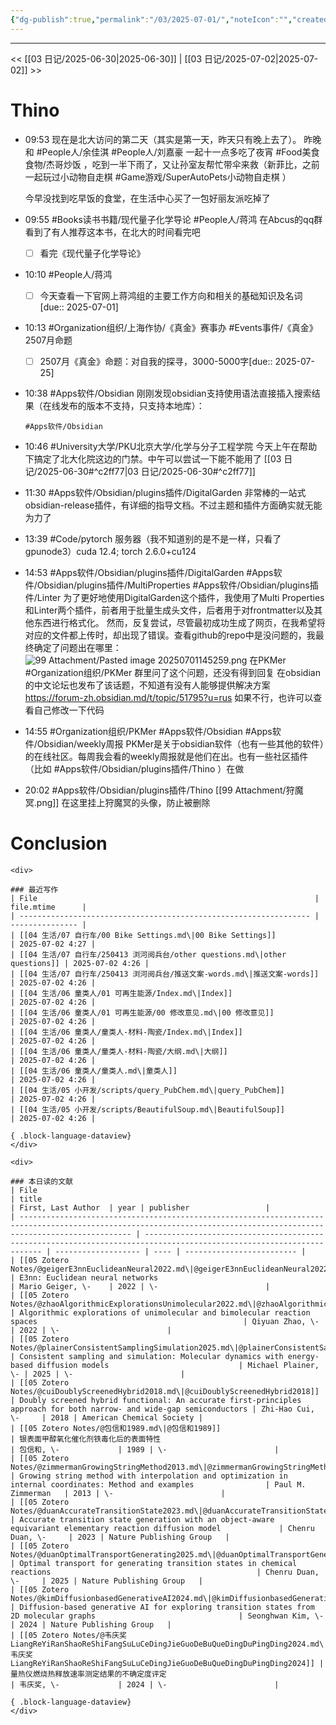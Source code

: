 ```yaml
---
{"dg-publish":true,"permalink":"/03/2025-07-01/","noteIcon":"","created":"2025-01-31T00:35","updated":"2025-07-01T20:02"}
---
```



---
<< [[03 日记/2025-06-30\|2025-06-30]]  |  [[03 日记/2025-07-02\|2025-07-02]]  >>

# Thino
- 09:53 
    现在是北大访问的第二天（其实是第一天，昨天只有晚上去了）。
    昨晚和 #People人/余佳淇  #People人/刘嘉豪 一起十一点多吃了夜宵 #Food美食食物/杰哥炒饭 ，吃到一半下雨了，又让孙室友帮忙带伞来救（新菲比，之前一起玩过小动物自走棋 #Game游戏/SuperAutoPets小动物自走棋 ）
    
    今早没找到吃早饭的食堂，在生活中心买了一包好丽友派吃掉了 
- 09:55 
    #Books读书书籍/现代量子化学导论 #People人/蒋鸿 
    在Abcus的qq群看到了有人推荐这本书，在北大的时间看完吧
    - [ ] 看完《现代量子化学导论》 
- 10:10
    #People人/蒋鸿 
    - [ ] 今天查看一下官网上蒋鸿组的主要工作方向和相关的基础知识及名词[due:: 2025-07-01]
- 10:13 
    #Organization组织/上海作协/《真金》赛事办
    #Events事件/《真金》2507月命题
    - [ ] 2507月《真金》命题：对自我的探寻，3000-5000字[due:: 2025-07-25] 
- 10:38 
    #Apps软件/Obsidian 
    刚刚发现obsidian支持使用语法直接插入搜索结果（在线发布的版本不支持，只支持本地库）：
    ```query
    #Apps软件/Obsidian 
    ``` 
- 10:46 
    #University大学/PKU北京大学/化学与分子工程学院
    今天上午在帮助下搞定了北大化院这边的门禁。中午可以尝试一下能不能用了
    [[03 日记/2025-06-30#^c2ff77\|03 日记/2025-06-30#^c2ff77]] 
- 11:30 
    #Apps软件/Obsidian/plugins插件/DigitalGarden
    非常棒的一站式obsidian-release插件，有详细的指导文档。不过主题和插件方面确实就无能为力了 
- 13:39 
    #Code/pytorch 
    服务器（我不知道别的是不是一样，只看了gpunode3）cuda 12.4; torch 2.6.0+cu124 
- 14:53
    #Apps软件/Obsidian/plugins插件/DigitalGarden #Apps软件/Obsidian/plugins插件/MultiProperties #Apps软件/Obsidian/plugins插件/Linter
    为了更好地使用DigitalGarden这个插件，我使用了Multi Properties和Linter两个插件，前者用于批量生成头文件，后者用于对frontmatter以及其他东西进行格式化。
    然而，反复尝试，尽管最初成功生成了网页，在我希望将对应的文件都上传时，却出现了错误。查看github的repo中是没问题的，我最终确定了问题出在哪里：
    ![99 Attachment/Pasted image 20250701145259.png](/img/user/99%20Attachment/Pasted%20image%2020250701145259.png)
    在PKMer #Organization组织/PKMer 群里问了这个问题，还没有得到回复
    在obsidian的中文论坛也发布了该话题，不知道有没有人能够提供解决方案 https://forum-zh.obsidian.md/t/topic/51795?u=rus 如果不行，也许可以查看自己修改一下代码
- 14:55 
    #Organization组织/PKMer 
    #Apps软件/Obsidian 
    #Apps软件/Obsidian/weekly周报 
    PKMer是关于obsidian软件（也有一些其他的软件）的在线社区。每周我会看的weekly周报就是他们在出。也有一些社区插件（比如 #Apps软件/Obsidian/plugins插件/Thino ）在做 
- 20:02 
    #Apps软件/Obsidian/plugins插件/Thino 
    [[99 Attachment/狩魔冥.png]]
    在这里挂上狩魔冥的头像，防止被删除 


# Conclusion
````ad-flex
<div>

### 最近写作
| File                                                              | file.mtime      |
| ----------------------------------------------------------------- | --------------- |
| [[04 生活/07 自行车/00 Bike Settings.md\|00 Bike Settings]]            | 2025-07-02 4:27 |
| [[04 生活/07 自行车/250413 浏河阅兵台/other questions.md\|other questions]] | 2025-07-02 4:26 |
| [[04 生活/07 自行车/250413 浏河阅兵台/推送文案-words.md\|推送文案-words]]           | 2025-07-02 4:26 |
| [[04 生活/06 童类人/01 可再生能源/Index.md\|Index]]                         | 2025-07-02 4:26 |
| [[04 生活/06 童类人/01 可再生能源/00 修改意见.md\|00 修改意见]]                     | 2025-07-02 4:26 |
| [[04 生活/06 童类人/童类人-材料-陶瓷/Index.md\|Index]]                        | 2025-07-02 4:26 |
| [[04 生活/06 童类人/童类人-材料-陶瓷/大纲.md\|大纲]]                              | 2025-07-02 4:26 |
| [[04 生活/06 童类人/童类人.md\|童类人]]                                      | 2025-07-02 4:26 |
| [[04 生活/05 小开发/scripts/query_PubChem.md\|query_PubChem]]          | 2025-07-02 4:26 |
| [[04 生活/05 小开发/scripts/BeautifulSoup.md\|BeautifulSoup]]          | 2025-07-02 4:26 |

{ .block-language-dataview}
</div>

<div>

### 本日读的文献
| File                                                                                                                                                                  | title                                                                                                                 | First, Last Author  | year | publisher                 |
| --------------------------------------------------------------------------------------------------------------------------------------------------------------------- | --------------------------------------------------------------------------------------------------------------------- | ------------------- | ---- | ------------------------- |
| [[05 Zotero Notes/@geigerE3nnEuclideanNeural2022.md\|@geigerE3nnEuclideanNeural2022]]                                                                                 | E3nn: Euclidean neural networks                                                                                       | Mario Geiger, \-    | 2022 | \-                        |
| [[05 Zotero Notes/@zhaoAlgorithmicExplorationsUnimolecular2022.md\|@zhaoAlgorithmicExplorationsUnimolecular2022]]                                                     | Algorithmic explorations of unimolecular and bimolecular reaction spaces                                              | Qiyuan Zhao, \-     | 2022 | \-                        |
| [[05 Zotero Notes/@plainerConsistentSamplingSimulation2025.md\|@plainerConsistentSamplingSimulation2025]]                                                             | Consistent sampling and simulation: Molecular dynamics with energy-based diffusion models                             | Michael Plainer, \- | 2025 | \-                        |
| [[05 Zotero Notes/@cuiDoublyScreenedHybrid2018.md\|@cuiDoublyScreenedHybrid2018]]                                                                                     | Doubly screened hybrid functional: An accurate first-principles approach for both narrow- and wide-gap semiconductors | Zhi-Hao Cui, \-     | 2018 | American Chemical Society |
| [[05 Zotero Notes/@包信和1989.md\|@包信和1989]]                                                                                                                             | 银表面甲醇氧化催化剂铁毒化后的表面特性                                                                                                   | 包信和, \-             | 1989 | \-                        |
| [[05 Zotero Notes/@zimmermanGrowingStringMethod2013.md\|@zimmermanGrowingStringMethod2013]]                                                                           | Growing string method with interpolation and optimization in internal coordinates: Method and examples                | Paul M. Zimmerman   | 2013 | \-                        |
| [[05 Zotero Notes/@duanAccurateTransitionState2023.md\|@duanAccurateTransitionState2023]]                                                                             | Accurate transition state generation with an object-aware equivariant elementary reaction diffusion model             | Chenru Duan, \-     | 2023 | Nature Publishing Group   |
| [[05 Zotero Notes/@duanOptimalTransportGenerating2025.md\|@duanOptimalTransportGenerating2025]]                                                                       | Optimal transport for generating transition states in chemical reactions                                              | Chenru Duan, \-     | 2025 | Nature Publishing Group   |
| [[05 Zotero Notes/@kimDiffusionbasedGenerativeAI2024.md\|@kimDiffusionbasedGenerativeAI2024]]                                                                         | Diffusion-based generative AI for exploring transition states from 2D molecular graphs                                | Seonghwan Kim, \-   | 2024 | Nature Publishing Group   |
| [[05 Zotero Notes/@韦庆奖LiangReYiRanShaoReShiFangSuLuCeDingJieGuoDeBuQueDingDuPingDing2024.md\|@韦庆奖LiangReYiRanShaoReShiFangSuLuCeDingJieGuoDeBuQueDingDuPingDing2024]] | 量热仪燃烧热释放速率测定结果的不确定度评定                                                                                                 | 韦庆奖, \-             | 2024 | \-                        |

{ .block-language-dataview}
</div>
````